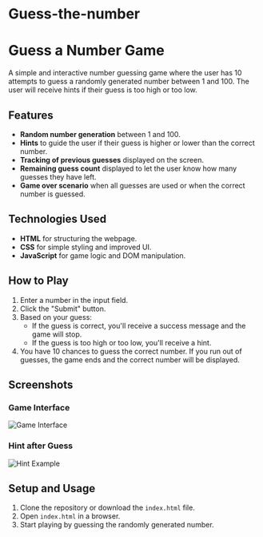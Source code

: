 # Guess-the-number

# Guess a Number Game

A simple and interactive number guessing game where the user has 10 attempts to guess a randomly generated number between 1 and 100. The user will receive hints if their guess is too high or too low.

## Features

- **Random number generation** between 1 and 100.
- **Hints** to guide the user if their guess is higher or lower than the correct number.
- **Tracking of previous guesses** displayed on the screen.
- **Remaining guess count** displayed to let the user know how many guesses they have left.
- **Game over scenario** when all guesses are used or when the correct number is guessed.

## Technologies Used

- **HTML** for structuring the webpage.
- **CSS** for simple styling and improved UI.
- **JavaScript** for game logic and DOM manipulation.

## How to Play

1. Enter a number in the input field.
2. Click the "Submit" button.
3. Based on your guess:
   - If the guess is correct, you'll receive a success message and the game will stop.
   - If the guess is too high or too low, you'll receive a hint.
4. You have 10 chances to guess the correct number. If you run out of guesses, the game ends and the correct number will be displayed.

## Screenshots

### Game Interface

![Game Interface](https://example.com/screenshot1.png)

### Hint after Guess

![Hint Example](https://example.com/screenshot2.png)

## Setup and Usage

1. Clone the repository or download the `index.html` file.
2. Open `index.html` in a browser.
3. Start playing by guessing the randomly generated number.

##
